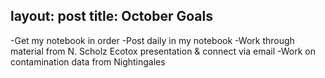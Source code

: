 layout: post
title: October Goals
---

-Get my notebook in order
-Post daily in my notebook
-Work through material from N. Scholz Ecotox presentation & connect via email
-Work on contamination data from Nightingales

